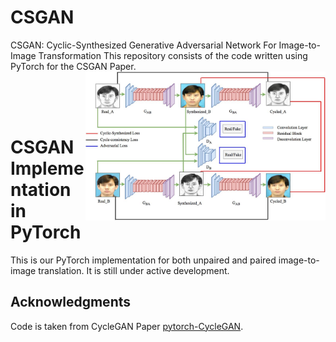 # CSGAN
CSGAN: Cyclic-Synthesized Generative Adversarial Network For Image-to-Image Transformation
This repository consists of the code written using PyTorch for the CSGAN Paper. 
<img src='CSGAN.jpg' align="right" width=384>

<br><br><br>

# CSGAN Implementation in PyTorch

This is our PyTorch implementation for both unpaired and paired image-to-image translation. It is still under active development.


## Acknowledgments
Code is taken from CycleGAN Paper [pytorch-CycleGAN](https://github.com/junyanz/pytorch-CycleGAN-and-pix2pix).

